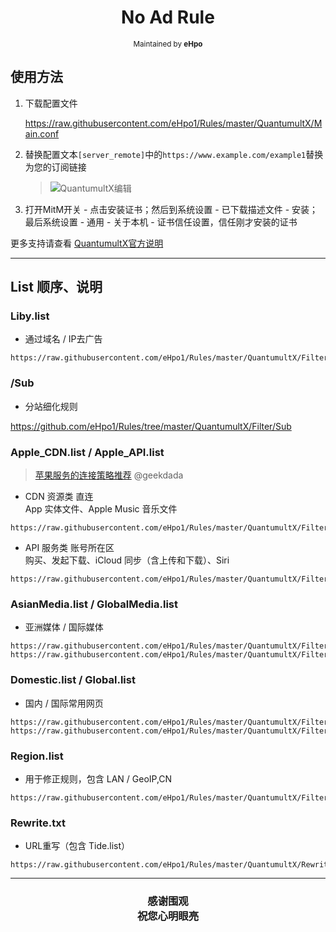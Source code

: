 <h1 align="center">
No Ad Rule
</h1>
<p align="center">
<sup>
Maintained by <b>eHpo</b>
</sup>
</p>



## 使用方法

1. 下载配置文件

	<https://raw.githubusercontent.com/eHpo1/Rules/master/QuantumultX/Main.conf>

2. 替换配置文本`[server_remote]`中的`https://www.example.com/example1`替换为您的订阅链接

	> ![QuantumultX编辑](https://github.com/eHpo1/Rules/raw/master/.img/qxbj.jpg)

3. 打开MitM开关 - 点击安装证书；然后到系统设置 - 已下载描述文件 - 安装；最后系统设置 - 通用 - 关于本机 - 证书信任设置，信任刚才安装的证书

更多支持请查看 [QuantumultX官方说明](https://github.com/crossutility/Quantumult-X)


-------


## List 顺序、说明

### Liby.list

* 通过域名 / IP去广告

```
https://raw.githubusercontent.com/eHpo1/Rules/master/QuantumultX/Filter/Liby.txt
```

### /Sub

* 分站细化规则

<https://github.com/eHpo1/Rules/tree/master/QuantumultX/Filter/Sub>

### Apple_CDN.list / Apple_API.list

> [苹果服务的连接策略推荐](https://blog.dada.li/2019/better-proxy-rules-for-apple-services) @geekdada

* CDN 资源类  直连  
  App 实体文件、Apple Music 音乐文件

```
https://raw.githubusercontent.com/eHpo1/Rules/master/QuantumultX/Filter/Apple_CDN.txt
```

* API 服务类  账号所在区  
  购买、发起下载、iCloud 同步（含上传和下载）、Siri

```
https://raw.githubusercontent.com/eHpo1/Rules/master/QuantumultX/Filter/Apple_API.txt
```

### AsianMedia.list / GlobalMedia.list

* 亚洲媒体 / 国际媒体

```
https://raw.githubusercontent.com/eHpo1/Rules/master/QuantumultX/Filter/AsianMedia.txt
https://raw.githubusercontent.com/eHpo1/Rules/master/QuantumultX/Filter/GlobalMedia.txt
```

### Domestic.list / Global.list

* 国内 / 国际常用网页

```
https://raw.githubusercontent.com/eHpo1/Rules/master/QuantumultX/Filter/Domestic.txt
https://raw.githubusercontent.com/eHpo1/Rules/master/QuantumultX/Filter/Global.txt
```

### Region.list

* 用于修正规则，包含 LAN / GeoIP,CN

```
https://raw.githubusercontent.com/eHpo1/Rules/master/QuantumultX/Filter/Region.txt
```

### Rewrite.txt

* URL重写（包含 Tide.list）

```
https://raw.githubusercontent.com/eHpo1/Rules/master/QuantumultX/Rewrite.txt
```


-------



<h3 align="center">
<p>感谢围观
<br>祝您心明眼亮</b>
</p>
</h3>
